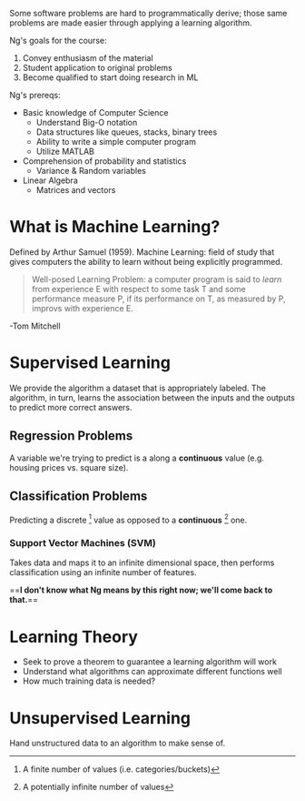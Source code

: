 Some software problems are hard to programmatically derive; those same problems are made easier through applying a learning algorithm.

Ng's goals for the course:

1. Convey enthusiasm of the material
2. Student application to original problems
3. Become qualified to start doing research in ML

Ng's prereqs:

* Basic knowledge of Computer Science
	* Understand Big-O notation
	* Data structures like queues, stacks, binary trees
	* Ability to write a simple computer program
	* Utilize MATLAB
* Comprehension of probability and statistics
	* Variance & Random variables
* Linear Algebra
	* Matrices and vectors

# What is Machine Learning?

Defined by Arthur Samuel (1959). Machine Learning: field of study that gives computers the ability to learn without being explicitly programmed.

> Well-posed Learning Problem: a computer program is said to *learn* from experience E with respect to some task T and some performance measure P, if its performance on T, as measured by P, improvs with experience E.

-Tom Mitchell

# Supervised Learning
We provide the algorithm a dataset that is appropriately labeled. The algorithm, in turn, learns the association between the inputs and the outputs to predict more correct answers.

## Regression Problems
A variable we're trying to predict is a along a **continuous** value (e.g. housing prices vs. square size).
## Classification Problems
Predicting a discrete [^1] value as opposed to a **continuous** [^2] one.
### Support Vector Machines (SVM)
Takes data and maps it to an infinite dimensional space, then performs classification using an infinite number of features.

==**I don't know what Ng means by this right now; we'll come back to that.**==

# Learning Theory
* Seek to prove a theorem to guarantee a learning algorithm will work
* Understand what algorithms can approximate different functions well
* How much training data is needed?
# Unsupervised Learning
Hand unstructured data to an algorithm to make sense of.

[^1]: A finite number of values (i.e. categories/buckets)
[^2]: A potentially infinite number of values

